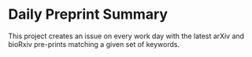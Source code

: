 # Daily Preprint Summary

This project creates an issue on every work day with the latest arXiv and bioRxiv pre-prints matching a given set of keywords.
